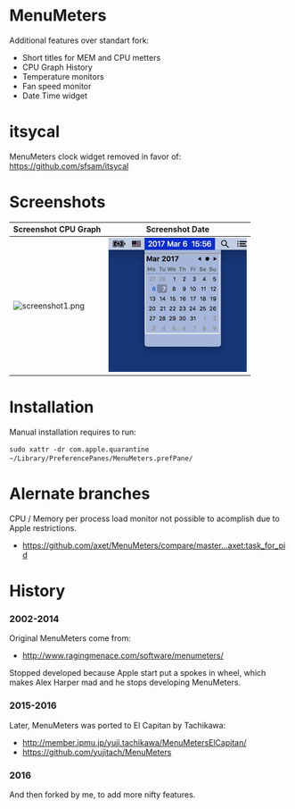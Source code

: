# MenuMeters

Additional features over standart fork:

* Short titles for MEM and CPU metters
* CPU Graph History
* Temperature monitors
* Fan speed monitor
* Date Time widget

# itsycal

MenuMeters clock widget removed in favor of: https://github.com/sfsam/itsycal

# Screenshots

Screenshot CPU Graph | Screenshot Date
--- | ---
![screenshot1.png](./Docs/screenshot1.png) | ![screenshot2.png](./Docs/screenshot2.png)

# Installation

Manual installation requires to run:

    sudo xattr -dr com.apple.quarantine ~/Library/PreferencePanes/MenuMeters.prefPane/

# Alernate branches

CPU / Memory per process load monitor not possible to acomplish due to Apple restrictions.

* https://github.com/axet/MenuMeters/compare/master...axet:task_for_pid

# History

### 2002-2014

Original MenuMeters come from:

  * http://www.ragingmenace.com/software/menumeters/

Stopped developed because Apple start put a spokes in wheel, which makes Alex Harper mad and he stops developing MenuMeters.

###  2015-2016

Later, MenuMeters was ported to El Capitan by Tachikawa:

  *  http://member.ipmu.jp/yuji.tachikawa/MenuMetersElCapitan/
  *  https://github.com/yujitach/MenuMeters

### 2016

And then forked by me, to add more nifty features.